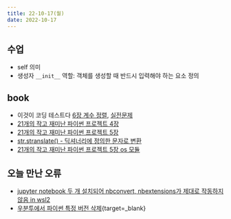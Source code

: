 ```yaml
---
title: 22-10-17(월)
date: 2022-10-17
---
```


## 수업

- self 의미
- 생성자 `__init__` 역할: 객체를 생성할 때 반드시 입력해야 하는 요소 정의

## book

- 이것이 코딩 테스트다 [6장 계수 정렬](../../books/This_is_coding_test/06count_sort.md), [실전문제](../../books/This_is_coding_test/06sorting_quiz.md)
- [21개의 작고 재미난 파이썬 프로젝트 4장](../../books/tiny_python_project/04_jump.md)
- [21개의 작고 재미난 파이썬 프로젝트 5장](../../books/tiny_python_project/05_howler.md) 
- [str.stranslate() - 딕셔너리에 정의한 문자로 변환](../../review/python/str-translate.md)
- [21개의 작고 재미난 파이썬 프로젝트 5장 os 모듈](../../review/python/os-module.md)

## 오늘 만난 오류

- [jupyter notebook 두 개 설치되어 nbconvert, nbextensions가 제대로 작동하지 않음 in wsl2](../../review/python/jupyter_notebook_error.md)
- [우분투에서 파이썬 특정 버전 삭제](https://gist.github.com/zhensongren/811dcf2471f663ed3148a272f1faa957){target=_blank}

